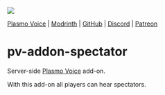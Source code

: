 ![](https://i.imgur.com/BwX5jsq.png)

<div>
    <a href="https://modrinth.com/mod/plasmo-voice">Plasmo Voice</a>
    <span> | </span>
    <a href="https://modrinth.com/plugin/pv-addon-spectator">Modrinth</a>
    <span> | </span>
    <a href="https://github.com/plasmoapp/pv-addon-spectator/">GitHub</a>
    <span> | </span>
    <a href="https://discord.com/invite/uueEqzwCJJ">Discord</a>
     <span> | </span>
    <a href="https://www.patreon.com/plasmomc">Patreon</a>
</div>

# pv-addon-spectator

Server-side [Plasmo Voice](https://modrinth.com/mod/plasmo-voice) add-on.

With this add-on all players can hear spectators.

